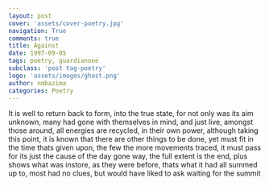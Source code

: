 ```yaml
---
layout: post
cover: 'assets/cover-poetry.jpg'
navigation: True
comments: true
title: Against
date: 1997-09-05
tags: poetry, guardianone
subclass: 'post tag-poetry'
logo: 'assets/images/ghost.png'
author: nmbazima
categories: Poetry
---
```

It is well to return back to form, into the true state, for not only was its aim unknown, many had gone with themselves in mind, and just live, amongst those around, all energies are recycled, in their own power, although taking this point, it is known that there are other things to be done, yet must fit in the time thats given upon, the few the more movements traced, it must pass for its just the cause of the day gone way, the full extent is the end, plus shows what was instore, as they were before, thats what it had all summed up to, most had no clues, but would have liked to ask waiting for the summit